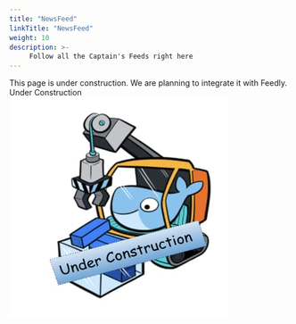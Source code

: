 ```yaml
---
title: "NewsFeed"
linkTitle: "NewsFeed"
weight: 10
description: >-
     Follow all the Captain's Feeds right here 
---
```



This page is under construction. We are planning to integrate it with Feedly. Under Construction<br>
![My Image](under-construction.png)

